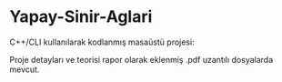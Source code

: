 # Yapay-Sinir-Aglari

C++/CLI kullanılarak kodlanmış masaüstü projesi:

Proje detayları ve teorisi rapor olarak eklenmiş .pdf uzantılı dosyalarda mevcut.
